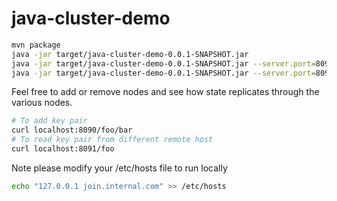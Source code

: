 # java-cluster-demo

```bash
mvn package 
java -jar target/java-cluster-demo-0.0.1-SNAPSHOT.jar
java -jar target/java-cluster-demo-0.0.1-SNAPSHOT.jar --server.port=8091
java -jar target/java-cluster-demo-0.0.1-SNAPSHOT.jar --server.port=8092
```

Feel free to add or remove nodes and see how state replicates through the various nodes.

```bash
# To add key pair
curl localhost:8090/foo/bar
# To read key pair from different remote host
curl localhost:8091/foo
```

Note please modify your /etc/hosts file to run locally
```bash
echo "127.0.0.1 join.internal.com" >> /etc/hosts
```